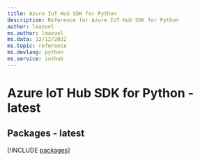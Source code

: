 ```yaml
---
title: Azure IoT Hub SDK for Python
description: Reference for Azure IoT Hub SDK for Python
author: lmazuel
ms.author: lmazuel
ms.data: 12/12/2022
ms.topic: reference
ms.devlang: python
ms.service: iothub
---
```

# Azure IoT Hub SDK for Python - latest
## Packages - latest
[!INCLUDE [packages](iot-hub-index.md)]